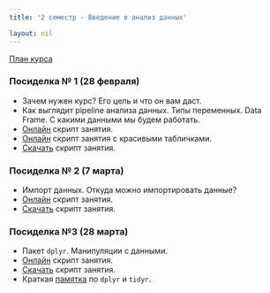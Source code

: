 ```yaml
---
title: '2 семестр - Введение в анализ данных'

layout: nil
---
```


[План курса](https://ahmedushka7.github.io/R/scripts/semester_2_data_analysis/plan/plan.html)

### Посиделка № 1 (28 февраля)

* Зачем нужен курс? Его цель и что он вам даст.
* Как выглядит pipeline анализа данных. Типы переменных. Data Frame. С какими данными мы будем работать.
* [Онлайн](https://ahmedushka7.github.io/R/scripts/semester_2_data_analysis/sem_1/data_frame.html) скрипт занятия.
* [Онлайн](https://ahmedushka7.github.io/R/scripts/semester_2_data_analysis/sem_1/data_frame_tidy_table.html) скрипт занятия c красивыми табличками.
* [Скачать](https://github.com/ahmedushka7/R/blob/master/docs/scripts/semester_2_data_analysis/sem_1/sem_1.zip?raw=true) скрипт занятия.

### Посиделка № 2 (7 марта)

* Импорт данных. Откуда можно импортировать данные?
* [Онлайн](https://ahmedushka7.github.io/R/scripts/semester_2_data_analysis/sem_2/import_data.html) скрипт занятия.
* [Скачать](https://github.com/ahmedushka7/R/blob/master/docs/scripts/semester_2_data_analysis/sem_2/sem_2.zip?raw=true) скрипт занятия.

### Посиделка №3 (28 марта)

* Пакет `dplyr`. Манипуляции с данными.
* [Онлайн](https://ahmedushka7.github.io/R/scripts/semester_2_data_analysis/sem_3/dplyr_main.html) скрипт занятия.
* [Скачать](https://github.com/ahmedushka7/R/blob/master/docs/scripts/semester_2_data_analysis/sem_3/sem_3.zip?raw=true) скрипт занятия.
* Краткая [памятка](https://github.com/ahmedushka7/R/raw/master/docs/scripts/semester_2_data_analysis/sem_3/dplyr_and_tidyr.pdf) по `dplyr` и `tidyr`.